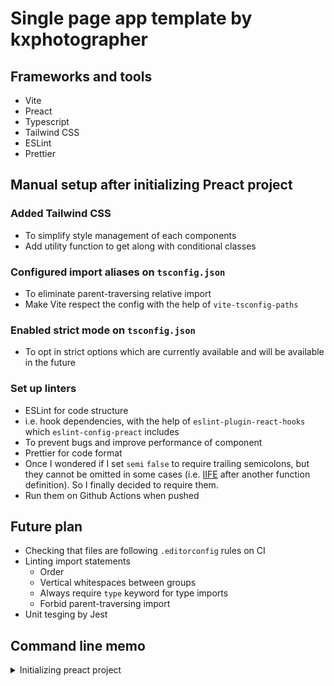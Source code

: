# Single page app template by kxphotographer

## Frameworks and tools

- Vite
- Preact
- Typescript
- Tailwind CSS
- ESLint
- Prettier

## Manual setup after initializing Preact project

### Added Tailwind CSS

- To simplify style management of each components
- Add utility function to get along with conditional classes

### Configured import aliases on `tsconfig.json`

- To eliminate parent-traversing relative import
- Make Vite respect the config with the help of `vite-tsconfig-paths`

### Enabled strict mode on `tsconfig.json`

- To opt in strict options which are currently available and will be available in the future

### Set up linters

- ESLint for code structure
- i.e. hook dependencies, with the help of `eslint-plugin-react-hooks` which `eslint-config-preact` includes
- To prevent bugs and improve performance of component
- Prettier for code format
- Once I wondered if I set `semi` `false` to require trailing semicolons, but they cannot be omitted in some cases (i.e. [IIFE](https://developer.mozilla.org/en-US/docs/Glossary/IIFE) after another function definition). So I finally decided to require them.
- Run them on Github Actions when pushed

## Future plan

- Checking that files are following `.editorconfig` rules on CI
- Linting import statements
  - Order
  - Vertical whitespaces between groups
  - Always require `type` keyword for type imports
  - Forbid parent-traversing import
- Unit tesging by Jest

## Command line memo

<details>

<summary>Initializing preact project</summary>

```
$ yarn create preact
yarn create v1.22.19
[1/4] 🔍  Resolving packages...
[2/4] 🚚  Fetching packages...
[3/4] 🔗  Linking dependencies...
[4/4] 🔨  Building fresh packages...
success Installed "create-preact@0.2.1" with binaries:
      - create-preact
[#####################################################################] 239/239
┌  Preact - Fast 3kB alternative to React with the same modern API
│
◇  Project directory:
│  preact-template
│
◇  Project Type:
│  Single Page Application (only client-side)
│
◇  Project language:
│  TypeScript
│
◇  Use router?
│  Yes
│
◇  Use ESLint?
│  Yes
│
◇  Set up project directory
│
◇  Installed project dependencies
│
◇  Getting Started ──────╮
│                        │
│  $ cd preact-template  │
│  $ yarn dev            │
│                        │
├────────────────────────╯
│
└  You're all set!

✨  Done in 40.15s.

```

</details>

